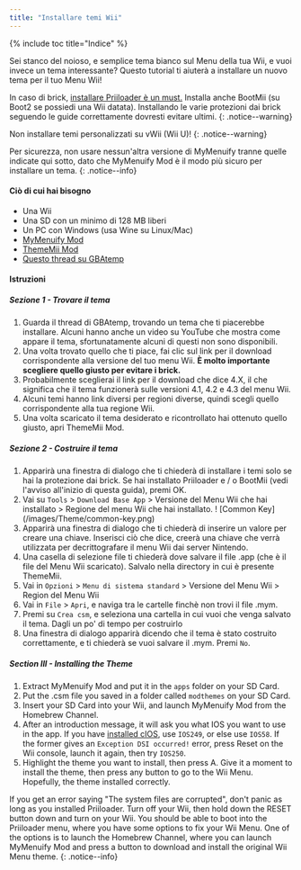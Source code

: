 ```yaml
---
title: "Installare temi Wii"
---
```


{% include toc title="Indice" %}

Sei stanco del noioso, e semplice tema bianco sul Menu della tua Wii, e vuoi invece un tema interessante? Questo tutorial ti aiuterà a installare un nuovo tema per il tuo Menu Wii!

In caso di brick, [installare Priiloader è un must.](/priiloader) Installa anche BootMii (su Boot2 se possiedi una Wii datata). Installando le varie protezioni dai brick seguendo le guide correttamente dovresti evitare ultimi.
{: .notice--warning}

Non installare temi personalizzati su vWii (Wii U)!
{: .notice--warning}

Per sicurezza, non usare nessun'altra versione di MyMenuify tranne quelle indicate qui sotto, dato che MyMenuify Mod è il modo più sicuro per installare un tema.
{: .notice--info}

#### Ciò di cui hai bisogno
* Una Wii
* Una SD con un minimo di 128 MB liberi
* Un PC con Windows (usa Wine su Linux/Mac)
* [MyMenuify Mod](/assets/files/MyMenuifyModv1.5.zip)
* [ThemeMii Mod](/assets/files/New_Thememii_MOD.rar)
* [Questo thread su GBAtemp](https://gbatemp.net/threads/wii-theme-team-creations-v2.336596/)

#### Istruzioni

##### Sezione 1 - Trovare il tema

1. Guarda il thread di GBAtemp, trovando un tema che ti piacerebbe installare. Alcuni hanno anche un video su YouTube che mostra come appare il tema, sfortunatamente alcuni di questi non sono disponibili.
1. Una volta trovato quello che ti piace, fai clic sul link per il download corrispondente alla versione del tuo menu Wii. **È molto importante scegliere quello giusto per evitare i brick.**
1. Probabilmente sceglierai il link per il download che dice 4.X, il che significa che il tema funzionerà sulle versioni 4.1, 4.2 e 4.3 del menu Wii.
1. Alcuni temi hanno link diversi per regioni diverse, quindi scegli quello corrispondente alla tua regione Wii.
1. Una volta scaricato il tema desiderato e ricontrollato hai ottenuto quello giusto, apri ThemeMii Mod.

##### Sezione 2 - Costruire il tema

1. Apparirà una finestra di dialogo che ti chiederà di installare i temi solo se hai la protezione dai brick. Se hai installato Priiloader e / o BootMii (vedi l'avviso all'inizio di questa guida), premi OK.
1. Vai su `Tools` > `Download Base App` > Versione del Menu Wii che hai installato > Regione del menu Wii che hai installato.
! [Common Key] (/images/Theme/common-key.png)
1. Apparirà una finestra di dialogo che ti chiederà di inserire un valore per creare una chiave. Inserisci ciò che dice, creerà una chiave che verrà utilizzata per decrittografare il menu Wii dai server Nintendo.
1. Una casella di selezione file ti chiederà dove salvare il file .app (che è il file del Menu Wii scaricato). Salvalo nella directory in cui è presente ThemeMii.
1. Vai in `Opzioni` > `Menu di sistema standard` > Versione del Menu Wii > Region del Menu Wii
1. Vai in `File` > `Apri`, e naviga tra le cartelle finchè non trovi il file .mym.
1. Premi su `Crea csm`, e seleziona una cartella in cui vuoi che venga salvato il tema. Dagli un po' di tempo per costruirlo
1. Una finestra di dialogo apparirà dicendo che il tema è stato costruito correttamente, e ti chiederà se vuoi salvare il .mym. Premi `No`.

##### Section III - Installing the Theme

1. Extract MyMenuify Mod and put it in the `apps` folder on your SD Card.
1. Put the .csm file you saved in a folder called `modthemes` on your SD Card.
1. Insert your SD Card into your Wii, and launch MyMenuify Mod from the Homebrew Channel.
1. After an introduction message, it will ask you what IOS you want to use in the app. If you have [installed cIOS](/pages/cios), use `IOS249`, or else use `IOS58`. If the former gives an `Exception DSI occurred!` error, press Reset on the Wii console, launch it again, then try `IOS250`.
1. Highlight the theme you want to install, then press A. Give it a moment to install the theme, then press any button to go to the Wii Menu. Hopefully, the theme installed correctly.

If you get an error saying "The system files are corrupted", don't panic as long as you installed Priiloader. Turn off your Wii, then hold down the RESET button down and turn on your Wii. You should be able to boot into the Priiloader menu, where you have some options to fix your Wii Menu. One of the options is to launch the Homebrew Channel, where you can launch MyMenuify Mod and press a button to download and install the original Wii Menu theme.
{: .notice--info}
